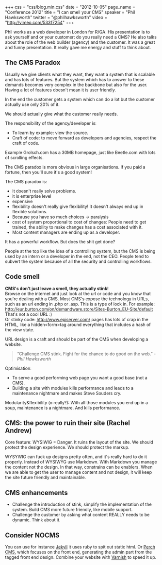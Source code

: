 +++
css = "css/blog.min.css"
date = "2012-10-05"
page_name = "Conference 2012"
title = "I can smell your CMS"
speaker = "Phil Hawksworth"
twitter = "@philhawksworth"
video = "http://vimeo.com/53317254"
+++
<p>Phil works as a web developer in London for R/GA. His presentation is to ask yourself and or your customer: do you really need a CMS? He also talks about the role of the web builder (agency) and the customer. It was a great and funny presentation. It really gave me energy and stuff to think about.</p><h2>The CMS Paradox</h2><p>Usually we give clients what they want, they want a system that is scalable and has lots of features. But the system which has to answer to these demands becomes very complex in the backbone but also for the user. Having a lot of features doesn't mean it is user friendly.</p><p>In the end the customer gets a system which can do a lot but the customer actually use only 20% of it.</p><p>We should actually give what the customer really needs.</p><p>The responsibility of the agency/developer is:</p><ul><li>To learn by example: view the source.</li><li>Craft of code: to move forward as developers and agencies, respect the craft of code.</li></ul><p>Example Grolsch.com has a 30MB homepage, just like Beetle.com with lots of scrolling effects.</p><p>The CMS paradox is more obvious in large organisations. If you paid a fortune, then you'll sure it's a good system!</p><p>The CMS paradox is:</p><ul><li>It doesn't really solve problems.</li><li>it is enterprise level</li><li>expensive</li><li>flexibility doesn't really give flexibility! It doesn't always end up in flexible solutions.</li><li>Because you have so much choices -&gt; paralysis</li><li>cost of system proportional to cost of changes: People need to get trained, the ability to make changes has a cost associated with it.</li><li>Most content managers are ending up as a developer.</li></ul><p>It has a powerful workflow. But does the shit get done?</p><p>People at the top like the idea of a controlling system, but the CMS is being used by an intern or a developer in the end, not the CEO. People tend to subvert the system because of all the security and controlling workflows.</p><h2>Code smell</h2><p><strong>CMS's don't just leave a smell, they actually stink!</strong><br>Browse on the internet and just look at the url or code and you know that you're dealing with a CMS. Most CMS's expose the technology in URLs, such as an url ending in .php or .asp. This is a type of lock in. For example:<br><a href="http://eur.burton.com/on/demandware.store/Sites-Burton_EU-Site/default">http://eur.burton.com/on/demandware.store/Sites-Burton_EU-Site/default</a> That's not a cool URL :)<br>Or stinky code: <a href="http://www.episerver.com/">http://www.episerver.com/</a> pages has lots of crap in the HTML, like a hidden<xsl:text>&lt;form&gt;</xsl:text>tag around everything that includes a hash of the view state.</p><p>URL design is a craft and should be part of the CMS when developing a website.</p><blockquote>&ldquo;Challenge CMS stink. Fight for the chance to do good on the web.&rdquo; <cite>- Phil Hawksworth</cite></blockquote><p>Optimisation:</p><ul><li>To serve a good performing web page you want a good base (not a CMS).</li><li>Building a site with modules kills performance and leads to a maintenance nightmare and makes Steve Souders cry.</li></ul><p>Modularity<xsl:text>&amp;</xsl:text>flexibility (o really?): With all those modules you end up in a soup, maintenance is a nightmare. And kills performance.</p><h2>CMS: the power to ruin their site (Rachel Andrew)</h2><p>Core feature: WYSIWIG = Danger. It ruins the layout of the site. We should protect the design experience. We should protect the markup.</p><p>WYSYWIG can fuck up designs pretty often, and it's really hard to do it properly. Instead of WYSIWYG use Markdown. With Markdown you manage the content not the design. In that way, constrains can be enablers. When we are able to get the user to manage content and not design, it will keep the site future friendly and maintainable.</p><h2>CMS enhancements</h2><ul><li>Challenge the introduction of stink, simplify the implementation of the system. Build CMS more future friendly, like mobile support.</li><li>Challenge the customer by asking what content REALLY needs to be dynamic. Think about it.</li></ul><h2>Consider NOCMS</h2><p>You can use for instance <a href="http://github.com/mojombo/jekyll">Jekyll</a> it uses ruby to spit out static html. Or <a href="http://grabaperch.com">Perch CMS</a>, which focuses on the front end, generating the admin part from the tagged front end design. Combine your website with <a href="https://www.varnish-cache.org/">Varnish</a> to speed it up.</p>